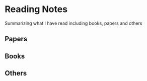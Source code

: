 # Reading Notes

Summarizing what I have read including books, papers and others

## Papers

## Books

## Others


